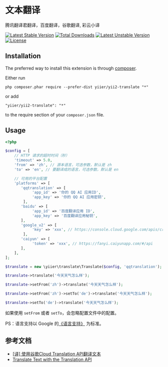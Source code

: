 文本翻译
====
腾讯翻译君翻译，百度翻译，谷歌翻译, 彩云小译

[![Latest Stable Version](https://poser.pugx.org/yiier/yii2-translate/v/stable)](https://packagist.org/packages/yiier/yii2-translate) 
[![Total Downloads](https://poser.pugx.org/yiier/yii2-translate/downloads)](https://packagist.org/packages/yiier/yii2-translate) 
[![Latest Unstable Version](https://poser.pugx.org/yiier/yii2-translate/v/unstable)](https://packagist.org/packages/yiier/yii2-translate) 
[![License](https://poser.pugx.org/yiier/yii2-translate/license)](https://packagist.org/packages/yiier/yii2-translate)


Installation
------------

The preferred way to install this extension is through [composer](http://getcomposer.org/download/).

Either run

```
php composer.phar require --prefer-dist yiier/yii2-translate "*"
```

or add

```
"yiier/yii2-translate": "*"
```

to the require section of your `composer.json` file.


Usage
-----

```php
<?php

$config = [
    // HTTP 请求的超时时间（秒）
    'timeout' => 5.0,
    'from' => 'zh', // 源本语言，可选参数，默认是 zh
    'to' => 'en', // 要翻译成的语言，可选参数，默认是 en

    // 可用的平台配置
    'platforms' => [
       'qqtranslation' => [
            'app_id' => '你的 QQ AI 应用ID',
            'app_key' => '你的 QQ AI 应用密钥',
        ],
       'baidu' => [
            'app_id' => '百度翻译应用 ID',
            'app_key' => '百度翻译应用秘钥',
       ],
       'google_v2' => [
            'key' => 'xxx', // https://console.cloud.google.com/apis/credentials
        ],
       'caiyun' => [
            'token' => 'xxx', // https://fanyi.caiyunapp.com/#/api
       ],
    ],
];

$translate = new \yiier\translate\Translate($config, 'qqtranslation');

$translate->translate('今天天气怎么样');

$translate->setFrom('zh')->translate('今天天气怎么样');

$translate->setFrom('zh')->setTo('de')->translate('今天天气怎么样');

$translate->setTo('de')->translate('今天天气怎么样');
```

如果使用 `setFrom` 或者 `setTo`，会忽略配置文件中的配置。


PS：语言支持以 Google 的[《语言支持》](https://cloud.google.com/translate/docs/languages) 为标准。

## 参考文档

- [[译] 使用谷歌Cloud Translation API翻译文本](https://segmentfault.com/a/1190000014205232)
- [Translate Text with the Translation API](https://codelabs.developers.google.com/codelabs/cloud-translation-intro/#0)

